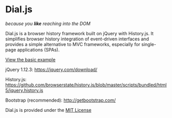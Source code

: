 # Dial.js  
*because you **like** reaching into the DOM*  

Dial.js is a browser history framework built on jQuery with History.js. It simplifies browser history integration of event-driven interfaces and provides a simple alternative to MVC frameworks, especially for single-page applications (SPAs).

[View the basic example](https://cdn.rawgit.com/danielteichman/Dial.js/5b703917c1c6bbe31a72accb090f1a0b2e76e617/Examples/basic_example.html)

jQuery 1.12.3: https://jquery.com/download/


History.js: https://github.com/browserstate/history.js/blob/master/scripts/bundled/html5/jquery.history.js


Bootstrap (recommended): http://getbootstrap.com/

Dial.js is provided under the [MIT License](https://tldrlegal.com/license/mit-license)

